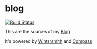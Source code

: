 blog
====

[![Build Status](https://travis-ci.org/magicmonty/blog.png)](https://travis-ci.org/magicmonty/blog)

This are the sources of my [Blog](http://blog.pagansoft.de "Monty's Sammelsurium")

It's powered by [Wintersmith](http://wintersmith.io) and [Compass](http://compass-style.org)
